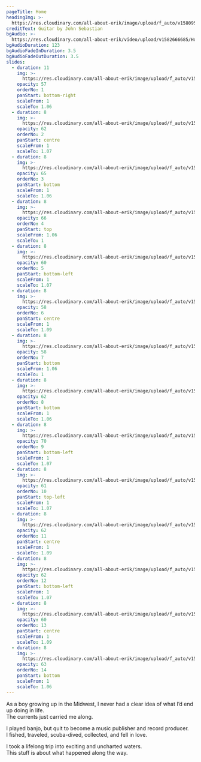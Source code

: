 ```yaml
---
pageTitle: Home
headingImg: >-
  https://res.cloudinary.com/all-about-erik/image/upload/f_auto/v1580951957/Home%20Page/allabouterikwhite4-11-18_kwflva.png
creditText: Guitar by John Sebastian
bgAudio: >-
  https://res.cloudinary.com/all-about-erik/video/upload/v1582666685/Home%20Page/Wildwood_Flower_-_John_Sebastian_kw4l8t.mp3
bgAudioDuration: 123
bgAudioFadeInDuration: 3.5
bgAudioFadeOutDuration: 3.5
slides:
  - duration: 11
    img: >-
      https://res.cloudinary.com/all-about-erik/image/upload/f_auto/v1580951957/Home%20Page/slide-1-erik-studio_qhwm8i.jpg
    opacity: 57
    orderNo: 1
    panStart: bottom-right
    scaleFrom: 1
    scaleTo: 1.06
  - duration: 8
    img: >-
      https://res.cloudinary.com/all-about-erik/image/upload/f_auto/v1580951957/Home%20Page/slide-2-fireplacewall-_clq0an.jpg
    opacity: 62
    orderNo: 2
    panStart: centre
    scaleFrom: 1
    scaleTo: 1.07
  - duration: 8
    img: >-
      https://res.cloudinary.com/all-about-erik/image/upload/f_auto/v1580951958/Home%20Page/slide-3-knoblickupper_ss6668.jpg
    opacity: 65
    orderNo: 3
    panStart: bottom
    scaleFrom: 1
    scaleTo: 1.06
  - duration: 8
    img: >-
      https://res.cloudinary.com/all-about-erik/image/upload/f_auto/v1580951957/Home%20Page/slide-4-cubscouts_r8acwp.jpg
    opacity: 66
    orderNo: 4
    panStart: top
    scaleFrom: 1.06
    scaleTo: 1
  - duration: 8
    img: >-
      https://res.cloudinary.com/all-about-erik/image/upload/f_auto/v1580951958/Home%20Page/slide-5-scuba_axv838.jpg
    opacity: 60
    orderNo: 5
    panStart: bottom-left
    scaleFrom: 1
    scaleTo: 1.07
  - duration: 8
    img: >-
      https://res.cloudinary.com/all-about-erik/image/upload/f_auto/v1580951957/Home%20Page/slide-6-s-kimono_kfae3q.jpg
    opacity: 58
    orderNo: 6
    panStart: centre
    scaleFrom: 1
    scaleTo: 1.09
  - duration: 8
    img: >-
      https://res.cloudinary.com/all-about-erik/image/upload/f_auto/v1580951957/Home%20Page/slide-7-m-kimono_vxenpg.jpg
    opacity: 58
    orderNo: 7
    panStart: bottom
    scaleFrom: 1.06
    scaleTo: 1
  - duration: 8
    img: >-
      https://res.cloudinary.com/all-about-erik/image/upload/f_auto/v1580951956/Home%20Page/slide-8-machupicchu_no9vqy.jpg
    opacity: 62
    orderNo: 8
    panStart: bottom
    scaleFrom: 1
    scaleTo: 1.06
  - duration: 8
    img: >-
      https://res.cloudinary.com/all-about-erik/image/upload/f_auto/v1580951956/Home%20Page/slide-9-rollsroyce_iyvxcj.jpg
    opacity: 70
    orderNo: 9
    panStart: bottom-left
    scaleFrom: 1
    scaleTo: 1.07
  - duration: 8
    img: >-
      https://res.cloudinary.com/all-about-erik/image/upload/f_auto/v1580951956/Home%20Page/slide-10-potola_rvqypr.jpg
    opacity: 61
    orderNo: 10
    panStart: top-left
    scaleFrom: 1
    scaleTo: 1.07
  - duration: 8
    img: >-
      https://res.cloudinary.com/all-about-erik/image/upload/f_auto/v1580951956/Home%20Page/slide-11-norman_kg75ur.jpg
    opacity: 62
    orderNo: 11
    panStart: centre
    scaleFrom: 1
    scaleTo: 1.09
  - duration: 8
    img: >-
      https://res.cloudinary.com/all-about-erik/image/upload/f_auto/v1580951957/Home%20Page/slide-12-temple_nd5vkg.jpg
    opacity: 62
    orderNo: 12
    panStart: bottom-left
    scaleFrom: 1
    scaleTo: 1.07
  - duration: 8
    img: >-
      https://res.cloudinary.com/all-about-erik/image/upload/f_auto/v1580951958/Home%20Page/slide-13-fishing_laipsi.jpg
    opacity: 60
    orderNo: 13
    panStart: centre
    scaleFrom: 1
    scaleTo: 1.09
  - duration: 8
    img: >-
      https://res.cloudinary.com/all-about-erik/image/upload/f_auto/v1580951956/Home%20Page/slide-14-spoonful_khyvak.jpg
    opacity: 63
    orderNo: 14
    panStart: bottom
    scaleFrom: 1
    scaleTo: 1.06
---
```

As a boy growing up in the Midwest, I never had a clear idea of what I’d end up doing in life.  <br />The currents just carried me along. 



I played banjo, but quit to become a music publisher and record producer. <br />I fished, traveled, scuba-dived, collected, and fell in love.

I took a lifelong trip into exciting and uncharted waters. <br />This stuff is about what happened along the way.
